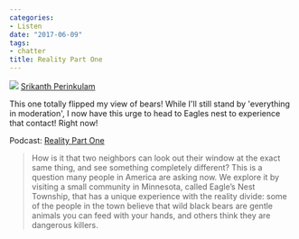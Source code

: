 ```yaml
---
categories:
- Listen
date: "2017-06-09"
tags:
- chatter
title: Reality Part One
---
```


![](images/cropped-cropped-SP01-550afdebv1_site_icon.png) [Srikanth Perinkulam](https://srikanthperinkulam.com)

This one totally flipped my view of bears! While I'll still stand by 'everything in moderation', I now have this urge to head to Eagles nest to experience that contact! Right now!

Podcast: [Reality Part One](https://overcast.fm/+D88J2RpwE)

> How is it that two neighbors can look out their window at the exact same thing, and see something completely different? This is a question many people in America are asking now. We explore it by visiting a small community in Minnesota, called Eagle’s Nest Township, that has a unique experience with the reality divide: some of the people in the town believe that wild black bears are gentle animals you can feed with your hands, and others think they are dangerous killers.
